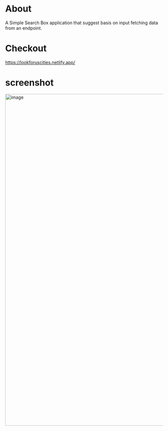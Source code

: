 # About 
A Simple Search Box application that suggest basis on input fetching data from an endpoint.
# Checkout
https://lookforuscities.netlify.app/
# screenshot
<img width="1900" height="1054" alt="image" src="https://github.com/user-attachments/assets/88b68d51-b6d3-48c2-8c74-f1e638a1fc58" />
